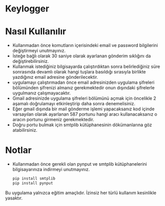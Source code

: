 # Keylogger

# Nasıl Kullanılır
- Kullanmadan önce komutların içerisindeki email ve password bilgilerini değiştirmeyi unutmayınız.
- İsteğe bağlı olarak 30 saniye olarak ayarlanan gönderim sıklığını da değiştirebilirsiniz.
- Kullanmak istediğiniz bilgisayarda çalıştırdıktan sonra belirlediğiniz süre sonrasında devamlı olarak hangi tuşlara basıldığı sırasıyla birlikte yazdığınız email adresine gönderilecektir.
- uygulamayı çalıştırmadan önce email adresinizden uygulama şifreleri bölümünden şifrenizi almanız gerekmektedir onun dışındaki şifrelerle uygulmanız çalışmayacaktır.
- Gmail adresinizde uygulama şifreleri bölümünü açmak için öncelikle 2 aşamalı doğrulamayı etkinleştirip daha sonra denemelisiniz.
- Eğer gmail dışında bir mail gönderme işlemi yapacaksanız kod içinde varsayılan olarak ayarlanan 587 portunu hangi aracı kullanacaksanız o aracın portunu girmeniz gerekmektedir.
- Doğru portu bulmak için smtplib kütüphanesinin dökümanlarına göz atabilirsiniz.

# Notlar
- Kullanmadan önce gerekli olan pynput ve smtplib kütüphanelerini bilgisayarınıza indirmeyi unutmayınız.
   ```bash
   pip install smtplib
   pip install pynput


Bu uygulama yalnızca eğitim amaçlıdır. İzinsiz her türlü kullanım kesinlikle yasaktır.

